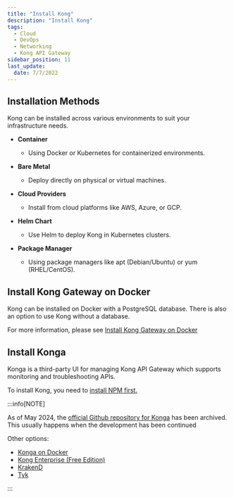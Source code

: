 ```yaml
---
title: "Install Kong"
description: "Install Kong"
tags: 
  - Cloud
  - DevOps
  - Networking 
  - Kong API Gateway
sidebar_position: 11
last_update:
  date: 7/7/2022
---
```


## Installation Methods

Kong can be installed across various environments to suit your infrastructure needs.

- **Container**  
    - Using Docker or Kubernetes for containerized environments.  

- **Bare Metal**  
    - Deploy directly on physical or virtual machines.  

- **Cloud Providers**  
    - Install from cloud platforms like AWS, Azure, or GCP.  

- **Helm Chart**  
    - Use Helm to deploy Kong in Kubernetes clusters.  

- **Package Manager**  
    - Using package managers like apt (Debian/Ubuntu) or yum (RHEL/CentOS).  


## Install Kong Gateway on Docker

Kong can be installed on Docker with a PostgreSQL database. There is also an option to use Kong without a database.

For more information, please see [Install Kong Gateway on Docker](https://docs.konghq.com/gateway/latest/install/docker/)



## Install Konga 

Konga is a third-party UI for managing Kong API Gateway which supports monitoring and troubleshooting APIs.

To install Kong, you need to [install NPM first.](https://docs.npmjs.com/downloading-and-installing-node-js-and-npm)


:::info[NOTE]

As of May 2024, the [official Github repository for Konga](https://github.com/pantsel/konga) has been archived. This usually happens when the development has been continued

Other options:

- [Konga on Docker](https://hub.docker.com/r/pantsel/konga) 
- [Kong Enterprise (Free Edition)](https://konghq.com/)
- [KrakenD](https://www.krakend.io/)
- [Tyk](https://tyk.io/)

:::